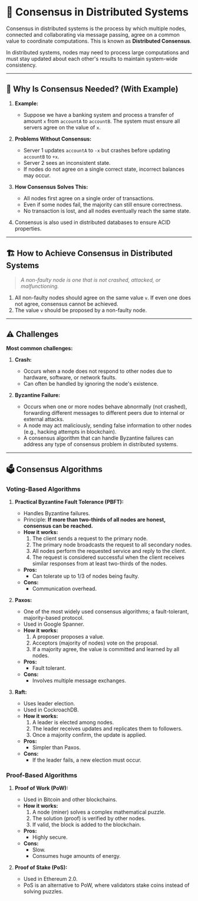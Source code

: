 # 🤝 Consensus in Distributed Systems

Consensus in distributed systems is the process by which multiple nodes, connected and collaborating via message passing, agree on a common value to coordinate computations. This is known as **Distributed Consensus**.

In distributed systems, nodes may need to process large computations and must stay updated about each other's results to maintain system-wide consistency.

---

## 🧐 Why Is Consensus Needed? (With Example)

1. **Example:**

   - Suppose we have a banking system and process a transfer of amount `x` from `accountA` to `accountB`. The system must ensure all servers agree on the value of `x`.

2. **Problems Without Consensus:**

   - Server 1 updates `accountA` to `-x` but crashes before updating `accountB` to `+x`.
   - Server 2 sees an inconsistent state.
   - If nodes do not agree on a single correct state, incorrect balances may occur.

3. **How Consensus Solves This:**

   - All nodes first agree on a single order of transactions.
   - Even if some nodes fail, the majority can still ensure correctness.
   - No transaction is lost, and all nodes eventually reach the same state.

4. Consensus is also used in distributed databases to ensure ACID properties.

---

## 🏗️ How to Achieve Consensus in Distributed Systems

> _A non-faulty node is one that is not crashed, attacked, or malfunctioning._

1. All non-faulty nodes should agree on the same value `v`. If even one does not agree, consensus cannot be achieved.
2. The value `v` should be proposed by a non-faulty node.

---

## ⚠️ Challenges

**Most common challenges:**

1. **Crash:**

   - Occurs when a node does not respond to other nodes due to hardware, software, or network faults.
   - Can often be handled by ignoring the node's existence.

2. **Byzantine Failure:**
   - Occurs when one or more nodes behave abnormally (not crashed), forwarding different messages to different peers due to internal or external attacks.
   - A node may act maliciously, sending false information to other nodes (e.g., hacking attempts in blockchain).
   - A consensus algorithm that can handle Byzantine failures can address any type of consensus problem in distributed systems.

---

## 🗳️ Consensus Algorithms

### Voting-Based Algorithms

1. **Practical Byzantine Fault Tolerance (PBFT):**

   - Handles Byzantine failures.
   - Principle: **If more than two-thirds of all nodes are honest, consensus can be reached.**
   - **How it works:**
     1. The client sends a request to the primary node.
     2. The primary node broadcasts the request to all secondary nodes.
     3. All nodes perform the requested service and reply to the client.
     4. The request is considered successful when the client receives similar responses from at least two-thirds of the nodes.
   - **Pros:**
     - Can tolerate up to 1/3 of nodes being faulty.
   - **Cons:**
     - Communication overhead.

2. **Paxos:**

   - One of the most widely used consensus algorithms; a fault-tolerant, majority-based protocol.
   - Used in Google Spanner.
   - **How it works:**
     1. A proposer proposes a value.
     2. Acceptors (majority of nodes) vote on the proposal.
     3. If a majority agree, the value is committed and learned by all nodes.
   - **Pros:**
     - Fault tolerant.
   - **Cons:**
     - Involves multiple message exchanges.

3. **Raft:**
   - Uses leader election.
   - Used in CockroachDB.
   - **How it works:**
     1. A leader is elected among nodes.
     2. The leader receives updates and replicates them to followers.
     3. Once a majority confirm, the update is applied.
   - **Pros:**
     - Simpler than Paxos.
   - **Cons:**
     - If the leader fails, a new election must occur.

### Proof-Based Algorithms

1. **Proof of Work (PoW):**

   - Used in Bitcoin and other blockchains.
   - **How it works:**
     1. A node (miner) solves a complex mathematical puzzle.
     2. The solution (proof) is verified by other nodes.
     3. If valid, the block is added to the blockchain.
   - **Pros:**
     - Highly secure.
   - **Cons:**
     - Slow.
     - Consumes huge amounts of energy.

2. **Proof of Stake (PoS):**
   - Used in Ethereum 2.0.
   - PoS is an alternative to PoW, where validators stake coins instead of solving puzzles.
